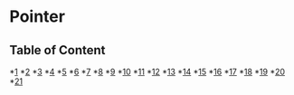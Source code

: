 # Pointer
## Table of Content
  *[1](https://github.com/LongY0529/C-programming/blob/master/C%20programming%20language%20fourth%20edition/8.%20Pointer/Exercise%201.c)
  *[2](https://github.com/LongY0529/C-programming/blob/master/C%20programming%20language%20fourth%20edition/8.%20Pointer/Exercise%202.c)
  *[3]()
  *[4]()
  *[5]()
  *[6]()
  *[7]()
  *[8]()
  *[9]()
  *[10]()
  *[11]()
  *[12]()
  *[13]()
  *[14]()
  *[15]()
  *[16]()
  *[17]()
  *[18]()
  *[19]()
  *[20]()
  *[21]()
  
